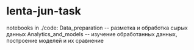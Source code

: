 # lenta-jun-task

notebooks in ./code:
    Data_preparation -- разметка и обработка сырых данных
    Analytics_and_models -- изучение обработанных данных, построение моделей и их сравнение